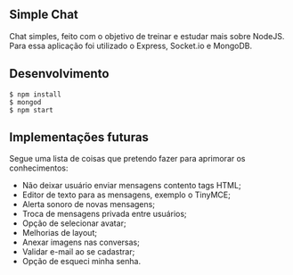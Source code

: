 ## **Simple Chat**
Chat simples, feito com o objetivo de treinar e estudar mais sobre NodeJS.
Para essa aplicação foi utilizado o Express, Socket.io e MongoDB.

## **Desenvolvimento**

 

    $ npm install
    $ mongod
    $ npm start


## Implementações futuras
Segue uma lista de coisas que pretendo fazer para aprimorar os conhecimentos:
 - Não deixar usuário enviar mensagens contento tags HTML;
 - Editor de texto para as mensagens, exemplo o TinyMCE;
 - Alerta sonoro de novas mensagens;
 - Troca de mensagens privada entre usuários;
 - Opção de selecionar avatar;
 - Melhorias de layout;
 - Anexar imagens nas conversas;
 - Validar e-mail ao se cadastrar;
 - Opção de esqueci minha senha.

